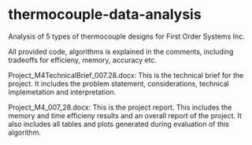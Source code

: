 # thermocouple-data-analysis
Analysis of 5 types of thermocouple designs for First Order Systems Inc.

All provided code, algorithms is explained in the comments, including tradeoffs for efficieny, memory, accuracy etc.

Project_M4TechnicalBrief_007.28.docx: This is the technical brief for the project. It includes the problem statement, considerations, technical implemetation and interpretation.

Project_M4_007_28.docx: This is the project report. This includes the memory and time efficieny results and an overall report of the project. It also includes all tables and plots generated during evaluation of this algorithm.
